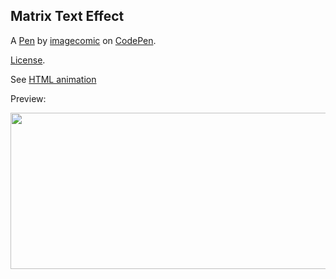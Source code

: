 Matrix Text Effect
------------------


A [Pen](https://codepen.io/imagecomic/pen/kPwYXB) by [imagecomic](https://codepen.io/imagecomic) on [CodePen](https://codepen.io).

[License](https://codepen.io/license/pen/kPwYXB).

See [HTML animation](http://htmlpreview.github.io/?https://github.com/yxmauw/yxmauw/blob/main/logos/matrix_code_rain/myname_code_rain.html)

<!--Using windows+alt+R to game-record video capture into mp4 video, crop video using https://www.adobe.com/express/feature/video/crop/mp4 -->
<!--Access game video captured files with windows+alt_G -->
<!--Then convert mp4 video to gif using https://cloudconvert.com/mp4-to-gif -->
<!--Beware that mp4 to gif increased file size by 2 to 3 times -->

Preview:

<img src="https://github.com/yxmauw/yxmauw/blob/main/logos/matrix_code_rain/myname_code_rain.gif" width="750" height="250"/>

